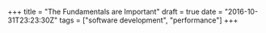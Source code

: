 +++
title = "The Fundamentals are Important"
draft = true
date = "2016-10-31T23:23:30Z"
tags = ["software development", "performance"]
+++

